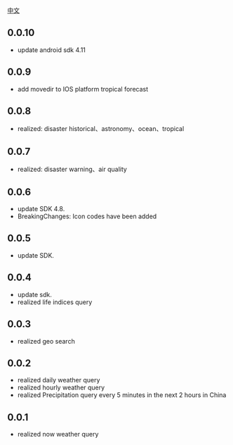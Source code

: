 [中文](CHANGELOG-ZH.md)
## 0.0.10

- update android sdk 4.11

## 0.0.9

- add movedir to IOS platform tropical forecast

## 0.0.8

- realized: disaster historical、astronomy、ocean、tropical

## 0.0.7

- realized: disaster warning、air quality

## 0.0.6

- update SDK 4.8.
- BreakingChanges: Icon codes have been added

## 0.0.5

- update SDK.

## 0.0.4

- update sdk.
- realized life indices query

## 0.0.3

- realized geo search

## 0.0.2

- realized daily weather query
- realized hourly weather query
- realized Precipitation query every 5 minutes in the next 2 hours in China

## 0.0.1

- realized now weather query
